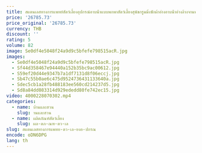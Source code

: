 ```yaml
---
title: สแตนเลสทางการแพทย์สัตว์เลี้ยงอุปกรณ์อาบน้ําแบบพกพาสัตว์เลี้ยงสุนัขกรูมมิ่งซักผ้าอ่างอาบน้ําอ่างล้างจานทําความสะอาดถังน้ําสําหรับสุนัข
price: '26785.73'
price_original: '26785.73'
currency: THB
discount: ''
rating: 5
volume: 82
image: Se0df4e5048f24a9d9c5bfefe798515acR.jpg
images:
  - Se0df4e5048f24a9d9c5bfefe798515acR.jpg
  - Sf44d358467e94440a152b35bc9ac00612.jpg
  - S59ef20d44e9347b7a1df7131d8f06eccj.jpg
  - Sb47c55b0ae6c475d9524736431133640a.jpg
  - Sdec5cb1a28fb488183ee560cd214237d5.jpg
  - Sd8a84dd083314d929ededd80fe742ec15.jpg
video: 4000228070302.mp4
categories:
  - name: บ้านและสวน
    slug: านและสวน
  - name: ผลิตภัณฑ์สัตว์เลี้ยง
    slug: ผล-ตภ-ณฑ-ตว-เล
slug: สแตนเลสทางการแพทย-ตว-เล-ยงอ-ปกรณ
encode: oDN6DPG
lang: th
---
```

  